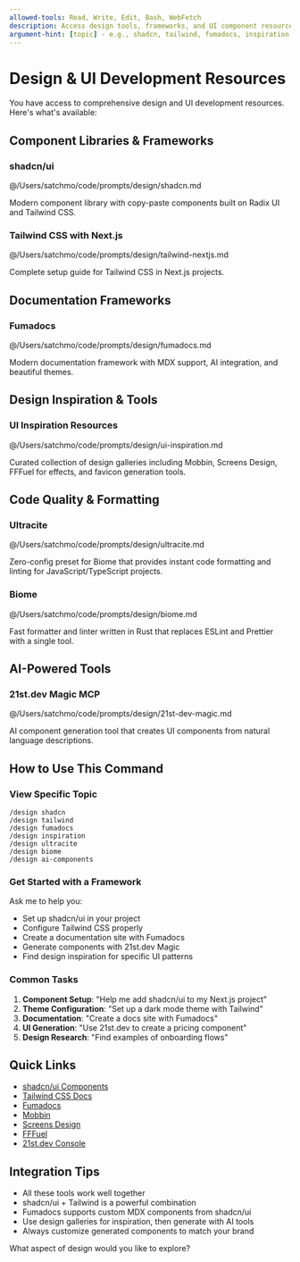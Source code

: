 ```yaml
---
allowed-tools: Read, Write, Edit, Bash, WebFetch
description: Access design tools, frameworks, and UI component resources
argument-hint: [topic] - e.g., shadcn, tailwind, fumadocs, inspiration, ai-components
---
```


# Design & UI Development Resources

You have access to comprehensive design and UI development resources. Here's what's available:

## Component Libraries & Frameworks

### shadcn/ui
@/Users/satchmo/code/prompts/design/shadcn.md

Modern component library with copy-paste components built on Radix UI and Tailwind CSS.

### Tailwind CSS with Next.js
@/Users/satchmo/code/prompts/design/tailwind-nextjs.md

Complete setup guide for Tailwind CSS in Next.js projects.

## Documentation Frameworks

### Fumadocs
@/Users/satchmo/code/prompts/design/fumadocs.md

Modern documentation framework with MDX support, AI integration, and beautiful themes.

## Design Inspiration & Tools

### UI Inspiration Resources
@/Users/satchmo/code/prompts/design/ui-inspiration.md

Curated collection of design galleries including Mobbin, Screens Design, FFFuel for effects, and favicon generation tools.

## Code Quality & Formatting

### Ultracite
@/Users/satchmo/code/prompts/design/ultracite.md

Zero-config preset for Biome that provides instant code formatting and linting for JavaScript/TypeScript projects.

### Biome
@/Users/satchmo/code/prompts/design/biome.md

Fast formatter and linter written in Rust that replaces ESLint and Prettier with a single tool.

## AI-Powered Tools

### 21st.dev Magic MCP
@/Users/satchmo/code/prompts/design/21st-dev-magic.md

AI component generation tool that creates UI components from natural language descriptions.

## How to Use This Command

### View Specific Topic
```
/design shadcn
/design tailwind
/design fumadocs
/design inspiration
/design ultracite
/design biome
/design ai-components
```

### Get Started with a Framework
Ask me to help you:
- Set up shadcn/ui in your project
- Configure Tailwind CSS properly
- Create a documentation site with Fumadocs
- Generate components with 21st.dev Magic
- Find design inspiration for specific UI patterns

### Common Tasks
1. **Component Setup**: "Help me add shadcn/ui to my Next.js project"
2. **Theme Configuration**: "Set up a dark mode theme with Tailwind"
3. **Documentation**: "Create a docs site with Fumadocs"
4. **UI Generation**: "Use 21st.dev to create a pricing component"
5. **Design Research**: "Find examples of onboarding flows"

## Quick Links
- [shadcn/ui Components](https://ui.shadcn.com)
- [Tailwind CSS Docs](https://tailwindcss.com)
- [Fumadocs](https://fumadocs.vercel.app)
- [Mobbin](https://mobbin.com)
- [Screens Design](https://screensdesign.com)
- [FFFuel](https://www.fffuel.co)
- [21st.dev Console](https://console.21st.dev)

## Integration Tips
- All these tools work well together
- shadcn/ui + Tailwind is a powerful combination
- Fumadocs supports custom MDX components from shadcn/ui
- Use design galleries for inspiration, then generate with AI tools
- Always customize generated components to match your brand

What aspect of design would you like to explore?